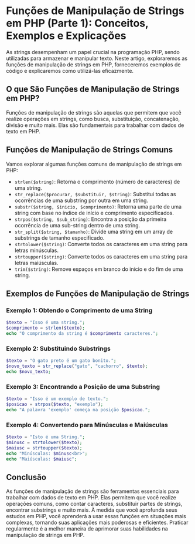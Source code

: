 # Funções de Manipulação de Strings em PHP (Parte 1): Conceitos, Exemplos e Explicações

As strings desempenham um papel crucial na programação PHP, sendo utilizadas para armazenar e manipular texto. Neste artigo, exploraremos as funções de manipulação de strings em PHP, forneceremos exemplos de código e explicaremos como utilizá-las eficazmente.

## O que São Funções de Manipulação de Strings em PHP?

Funções de manipulação de strings são aquelas que permitem que você realize operações em strings, como busca, substituição, concatenação, divisão e muito mais. Elas são fundamentais para trabalhar com dados de texto em PHP.

## Funções de Manipulação de Strings Comuns

Vamos explorar algumas funções comuns de manipulação de strings em PHP:

- `strlen($string)`: Retorna o comprimento (número de caracteres) de uma string.
- `str_replace($procurar, $substituir, $string)`: Substitui todas as ocorrências de uma substring por outra em uma string.
- `substr($string, $inicio, $comprimento)`: Retorna uma parte de uma string com base no índice de início e comprimento especificados.
- `strpos($string, $sub_string)`: Encontra a posição da primeira ocorrência de uma sub-string dentro de uma string.
- `str_split($string, $tamanho)`: Divide uma string em um array de substrings de tamanho especificado.
- `strtolower($string)`: Converte todos os caracteres em uma string para letras minúsculas.
- `strtoupper($string)`: Converte todos os caracteres em uma string para letras maiúsculas.
- `trim($string)`: Remove espaços em branco do início e do fim de uma string.

## Exemplos de Funções de Manipulação de Strings

### Exemplo 1: Obtendo o Comprimento de uma String

```php
$texto = "Isso é uma string.";
$comprimento = strlen($texto);
echo "O comprimento da string é $comprimento caracteres.";
```

### Exemplo 2: Substituindo Substrings

```php
$texto = "O gato preto é um gato bonito.";
$novo_texto = str_replace("gato", "cachorro", $texto);
echo $novo_texto;
```

### Exemplo 3: Encontrando a Posição de uma Substring

```php
$texto = "Isso é um exemplo de texto.";
$posicao = strpos($texto, "exemplo");
echo "A palavra 'exemplo' começa na posição $posicao.";
```

### Exemplo 4: Convertendo para Minúsculas e Maiúsculas

```php
$texto = "Isto é uma String.";
$minusc = strtolower($texto);
$maiusc = strtoupper($texto);
echo "Minúsculas: $minusc<br>";
echo "Maiúsculas: $maiusc";
```

## Conclusão

As funções de manipulação de strings são ferramentas essenciais para trabalhar com dados de texto em PHP. Elas permitem que você realize operações comuns, como contar caracteres, substituir partes de strings, encontrar substrings e muito mais. À medida que você aprofunda seus estudos em PHP, você aprenderá a usar essas funções em situações mais complexas, tornando suas aplicações mais poderosas e eficientes. Praticar regularmente é a melhor maneira de aprimorar suas habilidades na manipulação de strings em PHP.